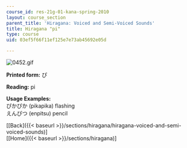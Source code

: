 ```yaml
---
course_id: res-21g-01-kana-spring-2010
layout: course_section
parent_title: 'Hiragana: Voiced and Semi-Voiced Sounds'
title: Hiragana "pi"
type: course
uid: 03ef5f66f11ef125e7e73ab45692e05d

---
```


![0452.gif](/coursemedia/res-21g-01-kana-spring-2010/bbcbee3539d26d1657101b764da395c0_0452.gif)

**Printed form:** ぴ

**Reading:** pi

**Usage Examples:**  
ぴかぴか (pikapika) flashing  
えんぴつ (enpitsu) pencil

  
\[[Back]({{< baseurl >}}/sections/hiragana/hiragana-voiced-and-semi-voiced-sounds)\]  
\[[Home]({{< baseurl >}}/sections/hiragana)\]